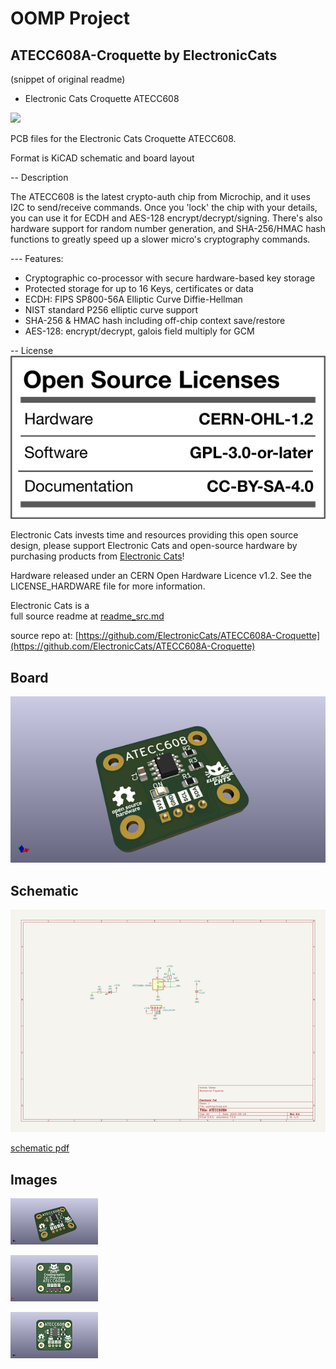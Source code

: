 # OOMP Project  
## ATECC608A-Croquette  by ElectronicCats  
  
(snippet of original readme)  
  
- Electronic Cats Croquette ATECC608  
<a href="https://electroniccats.com/store/atecc608a-croquette/">  
  <img src="https://electroniccats.com/wp-content/uploads/badge_store.png" height="104" />  
</a>  
  
  
PCB files for the Electronic Cats Croquette ATECC608.   
  
Format is KiCAD schematic and board layout  
  
-- Description  
  
The ATECC608 is the latest crypto-auth chip from Microchip, and it uses I2C to send/receive commands. Once you 'lock' the chip with your details, you can use it for ECDH and AES-128 encrypt/decrypt/signing. There's also hardware support for random number generation, and SHA-256/HMAC hash functions to  greatly speed up a slower micro's cryptography commands.  
  
--- Features:  
- Cryptographic co-processor with secure hardware-based key storage  
- Protected storage for up to 16 Keys, certificates or data  
- ECDH: FIPS SP800-56A Elliptic Curve Diffie-Hellman  
- NIST standard P256 elliptic curve support  
- SHA-256 & HMAC hash including off-chip context save/restore  
- AES-128: encrypt/decrypt, galois field multiply for GCM  
  
-- License  
![OpenSourceLicense](https://github.com/ElectronicCats/AjoloteBoard/raw/master/OpenSourceLicense.png)  
  
  
Electronic Cats invests time and resources providing this open source design, please support Electronic Cats and open-source hardware by purchasing products from [Electronic Cats](https://www.electroniccats.com)!  
  
Hardware released under an CERN Open Hardware Licence v1.2. See the LICENSE_HARDWARE file for more information.  
  
Electronic Cats is a   
  full source readme at [readme_src.md](readme_src.md)  
  
source repo at: [https://github.com/ElectronicCats/ATECC608A-Croquette](https://github.com/ElectronicCats/ATECC608A-Croquette)  
## Board  
  
[![working_3d.png](working_3d_600.png)](working_3d.png)  
## Schematic  
  
[![working_schematic.png](working_schematic_600.png)](working_schematic.png)  
  
[schematic pdf](working_schematic.pdf)  
## Images  
  
[![working_3d.png](working_3d_140.png)](working_3d.png)  
  
[![working_3d_back.png](working_3d_back_140.png)](working_3d_back.png)  
  
[![working_3d_front.png](working_3d_front_140.png)](working_3d_front.png)  
